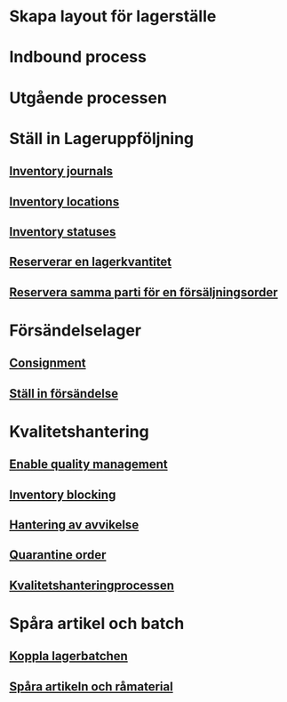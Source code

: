 # Skapa layout för lagerställe
# Indbound process
# Utgående processen
# Ställ in Lageruppföljning
## [Inventory journals](inventory-journals.md)
## [Inventory locations](inventory-locations.md)
## [Inventory statuses](inventory-statuses.md)
## [Reserverar en lagerkvantitet](reserve-inventory-quantities.md)
## [Reservera samma parti för en försäljningsorder](../sales-marketing/reserve-same-batch-sales-order.md)
# Försändelselager
## [Consignment](consignment.md)
## [Ställ in försändelse](set-up-consignment.md)
# Kvalitetshantering
## [Enable quality management](enable-quality-management.md)
## [Inventory blocking](inventory-blocking.md)
## [Hantering av avvikelse](enable-nonconformance-management.md)
## [Quarantine order](quarantine-orders.md)
## [Kvalitetshanteringprocessen](quality-management-processes.md)
# Spåra artikel och batch
## [Koppla lagerbatchen](merge-inventory-batches.md)
## [Spåra artikeln och råmaterial](trace-items-raw-materials-inventory-production-sales.md)
